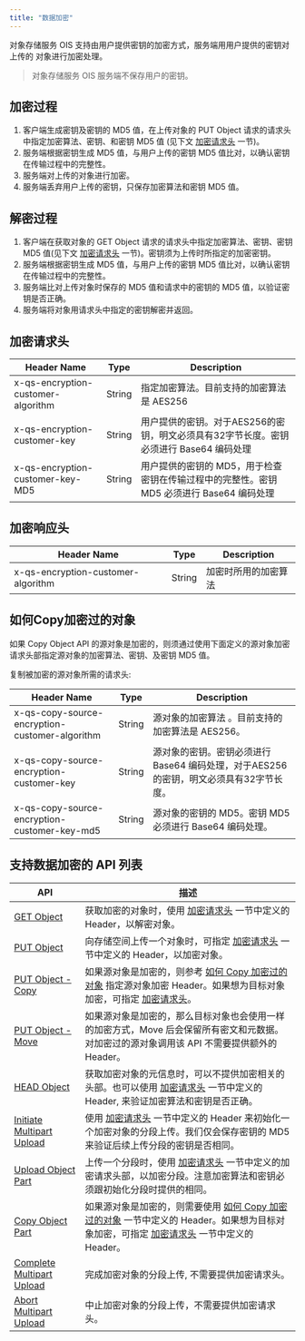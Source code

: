 ```yaml
---
title: "数据加密"
---
```



对象存储服务 OIS 支持由用户提供密钥的加密方式，服务端用用户提供的密钥对上传的 对象进行加密处理。

> 对象存储服务 OIS 服务端不保存用户的密钥。

## 加密过程

1. 客户端生成密钥及密钥的 MD5 值，在上传对象的 PUT Object 请求的请求头中指定加密算法、密钥、和密钥 MD5 值 (见下文 [加密请求头](#加密请求头) 一节)。
2. 服务端根据密钥生成 MD5 值，与用户上传的密钥 MD5 值比对，以确认密钥在传输过程中的完整性。
3. 服务端对上传的对象进行加密。
4. 服务端丢弃用户上传的密钥，只保存加密算法和密钥 MD5 值。

## 解密过程

1. 客户端在获取对象的 GET Object 请求的请求头中指定加密算法、密钥、密钥 MD5 值(见下文 [加密请求头](#加密请求头) 一节)。密钥须为上传时所指定的加密密钥。
2. 服务端根据密钥生成 MD5 值，与用户上传的密钥 MD5 值比对，以确认密钥在传输过程中的完整性。
3. 服务端比对上传对象时保存的 MD5 值和请求中的密钥的 MD5 值，以验证密钥是否正确。
4. 服务端将对象用请求头中指定的密钥解密并返回。

## 加密请求头

| Header Name | Type | Description |
| --- | --- | --- |
| x-qs-encryption-customer-algorithm | String | 指定加密算法。目前支持的加密算法是 AES256 |
| x-qs-encryption-customer-key | String | 用户提供的密钥。对于AES256的密钥，明文必须具有32字节长度。密钥必须进行 Base64 编码处理 |
| x-qs-encryption-customer-key-MD5 | String | 用户提供的密钥的 MD5，用于检查密钥在传输过程中的完整性。密钥 MD5 必须进行 Base64 编码处理 |

## 加密响应头

| Header Name | Type | Description |
| --- | --- | --- |
| x-qs-encryption-customer-algorithm | String | 加密时所用的加密算法 |

## 如何Copy加密过的对象

如果 Copy Object API 的源对象是加密的，则须通过使用下面定义的源对象加密请求头部指定源对象的加密算法、密钥、及密钥 MD5 值。

复制被加密的源对象所需的请求头:

| Header Name | Type | Description |
| --- | --- | --- |
| x-qs-copy-source-encryption-customer-algorithm | String | 源对象的加密算法 。目前支持的加密算法是 AES256。|
| x-qs-copy-source-encryption-customer-key | String | 源对象的密钥。密钥必须进行 Base64 编码处理，对于AES256的密钥，明文必须具有32字节长度。|
| x-qs-copy-source-encryption-customer-key-md5 | String | 源对象的密钥的 MD5。密钥 MD5 必须进行 Base64 编码处理。 |

## 支持数据加密的 API 列表

| API | 描述 |
| --- | --- |
| [GET Object](/storage/object-storage/api/object/get) | 获取加密的对象时，使用 [加密请求头](#加密请求头) 一节中定义的 Header，以解密对象。 |
| [PUT Object](/storage/object-storage/api/object/put) | 向存储空间上传一个对象时，可指定 [加密请求头](#加密请求头) 一节中定义的 Header，以加密对象。 |
| [PUT Object - Copy](/storage/object-storage/api/object/copy) | 如果源对象是加密的，则参考 [如何 Copy 加密过的对象](#如何Copy加密过的对象) 指定源对象加密 Header。如果想为目标对象加密，可指定 [加密请求头](#加密请求头)。 |
| [PUT Object - Move](/storage/object-storage/api/object/move) | 如果源对象是加密的，那么目标对象也会使用一样的加密方式，Move 后会保留所有密文和元数据。对加密过的源对象调用该 API 不需要提供额外的 Header。 |
| [HEAD Object](/storage/object-storage/api/object/head) | 获取加密对象的元信息时，可以不提供加密相关的头部。也可以使用 [加密请求头](#加密请求头) 一节中定义的 Header, 来验证加密算法和密钥是否正确。 |
| [Initiate Multipart Upload](/storage/object-storage/api/object/multipart/initiate) | 使用 [加密请求头](#加密请求头) 一节中定义的 Header 来初始化一个加密对象的分段上传。我们仅会保存密钥的 MD5 来验证后续上传分段的密钥是否相同。 |
| [Upload Object Part](/storage/object-storage/api/object/multipart/upload) | 上传一个分段时，使用 [加密请求头](#加密请求头) 一节中定义的加密请求头部，以加密分段。注意加密算法和密钥必须跟初始化分段时提供的相同。 |
| [Copy Object Part](/storage/object-storage/api/object/multipart/copy) | 如果源对象是加密的，则需要使用 [如何 Copy 加密过的对象](#如何copy加密过的对象) 一节中定义的 Header。如果想为目标对象加密，可指定 [加密请求头](#加密请求头) 一节中定义的 Header。 |
| [Complete Multipart Upload](/storage/object-storage/api/object/multipart/complete) | 完成加密对象的分段上传, 不需要提供加密请求头。 |
| [Abort Multipart Upload](/storage/object-storage/api/object/multipart/abort) | 中止加密对象的分段上传，不需要提供加密请求头。 |
